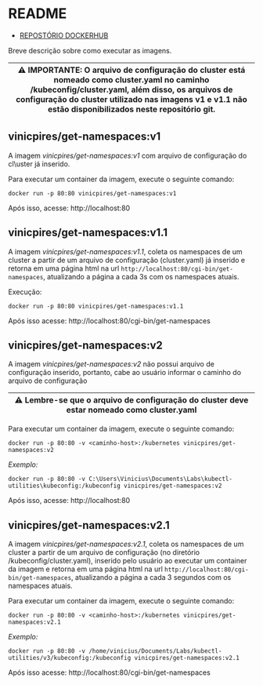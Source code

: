 
# README

- [REPOSTÓRIO DOCKERHUB](https://hub.docker.com/repository/docker/vinicpires/get-namespaces/general)

Breve descrição sobre como executar as imagens.

| :warning:  IMPORTANTE:  O arquivo de configuração do cluster está nomeado como cluster.yaml no caminho /kubeconfig/cluster.yaml, além disso, os arquivos de configuração do cluster utilizado nas imagens v1 e v1.1 não estão disponibilizados neste repositório git. |
|-----------------------------------------|


## vinicpires/get-namespaces:v1

A imagem *vinicpires/get-namespaces:v1* com arquivo de configuração do cl\uster já inserido. 

Para executar um container da imagem, execute o seguinte comando:
```
docker run -p 80:80 vinicpires/get-namespaces:v1
```
Após isso, acesse: http://localhost:80

## vinicpires/get-namespaces:v1.1

A imagem *vinicpires/get-namespaces:v1.1*, coleta os namespaces de um cluster a partir de um arquivo de configuração (cluster.yaml) já inserido e retorna em uma página html na url ```http://localhost:80/cgi-bin/get-namespaces```, atualizando a página a cada 3s com os namespaces atuais.

Execução:

```
docker run -p 80:80 vinicpires/get-namespaces:v1.1
```

Após isso acesse: http://localhost:80/cgi-bin/get-namespaces

## vinicpires/get-namespaces:v2

A imagem *vinicpires/get-namespaces:v2* não possui arquivo de configuração inserido, portanto, cabe ao usuário informar o caminho do arquivo de configuração


| :warning: Lembre-se que o arquivo de configuração do cluster deve estar nomeado como cluster.yaml |
|-----------------------------------------|

Para executar um container da imagem, execute o seguinte comando:
```
docker run -p 80:80 -v <caminho-host>:/kubernetes vinicpires/get-namespaces:v2
```
*Exemplo:* 

```
docker run -p 80:80 -v C:\Users\Vinicius\Documents\Labs\kubectl-utilities\kubeconfig:/kubeconfig vinicpires/get-namespaces:v2
```

Após isso, acesse: http://localhost:80


## vinicpires/get-namespaces:v2.1

A imagem *vinicpires/get-namespaces:v2.1*, coleta os namespaces de um cluster a partir de um arquivo de configuração (no diretório /kubeconfig/cluster.yaml), inserido pelo usuário ao executar um container da imagem e retorna em uma página html na url ```http://localhost:80/cgi-bin/get-namespaces```, atualizando a página a cada 3 segundos com os namespaces atuais.

Para executar um container da imagem, execute o seguinte comando:
```
docker run -p 80:80 -v <caminho-host>:/kubernetes vinicpires/get-namespaces:v2.1
```
*Exemplo:* 

```
docker run -p 80:80 -v /home/vinicius/Documents/Labs/kubectl-utilities/v3/kubeconfig:/kubeconfig vinicpires/get-namespaces:v2.1
```

Após isso acesse: http://localhost:80/cgi-bin/get-namespaces
